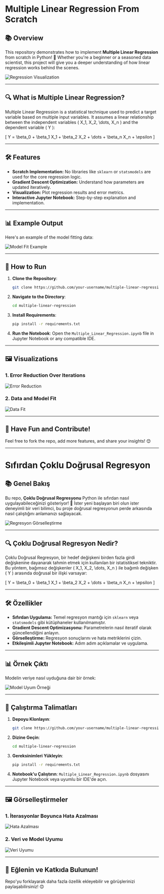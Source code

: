 # Multiple Linear Regression From Scratch

## 📚 Overview

This repository demonstrates how to implement **Multiple Linear Regression** from scratch in Python! 🚀 Whether you're a beginner or a seasoned data scientist, this project will give you a deeper understanding of how linear regression works behind the scenes.

![Regression Visualization](images/regression_visualization.png)

---

## 🔍 What is Multiple Linear Regression?

Multiple Linear Regression is a statistical technique used to predict a target variable based on multiple input variables. It assumes a linear relationship between the independent variables \( X_1, X_2, \dots, X_n \) and the dependent variable \( Y \):

\[
Y = \beta_0 + \beta_1 X_1 + \beta_2 X_2 + \dots + \beta_n X_n + \epsilon
\]

---

## 🛠 Features

- **Scratch Implementation:** No libraries like `sklearn` or `statsmodels` are used for the core regression logic.
- **Gradient Descent Optimization:** Understand how parameters are updated iteratively.
- **Visualization:** Plot regression results and error metrics.
- **Interactive Jupyter Notebook:** Step-by-step explanation and implementation.

---

## 📊 Example Output

Here's an example of the model fitting data:

![Model Fit Example](images/model_fit_example.png)

---

## 🚀 How to Run

1. **Clone the Repository**:
   ```bash
   git clone https://github.com/your-username/multiple-linear-regression.git
   ```

2. **Navigate to the Directory**:
   ```bash
   cd multiple-linear-regression
   ```

3. **Install Requirements**:
   ```bash
   pip install -r requirements.txt
   ```

4. **Run the Notebook**:
   Open the `Multiple_Linear_Regression.ipynb` file in Jupyter Notebook or any compatible IDE.

---

## 🖼 Visualizations

### 1. Error Reduction Over Iterations
![Error Reduction](images/error_reduction.png)

### 2. Data and Model Fit
![Data Fit](images/data_fit.png)

---

## 🎉 Have Fun and Contribute!

Feel free to fork the repo, add more features, and share your insights! 😊

---

# Sıfırdan Çoklu Doğrusal Regresyon

## 📚 Genel Bakış

Bu repo, **Çoklu Doğrusal Regresyonu** Python ile sıfırdan nasıl uygulayabileceğinizi gösteriyor! 🚀 İster yeni başlayan biri olun ister deneyimli bir veri bilimci, bu proje doğrusal regresyonun perde arkasında nasıl çalıştığını anlamanızı sağlayacak.

![Regresyon Görselleştirme](images/regression_visualization.png)

---

## 🔍 Çoklu Doğrusal Regresyon Nedir?

Çoklu Doğrusal Regresyon, bir hedef değişkeni birden fazla girdi değişkenine dayanarak tahmin etmek için kullanılan bir istatistiksel tekniktir. Bu yöntem, bağımsız değişkenler \( X_1, X_2, \dots, X_n \) ile bağımlı değişken \( Y \) arasında doğrusal bir ilişki varsayar:

\[
Y = \beta_0 + \beta_1 X_1 + \beta_2 X_2 + \dots + \beta_n X_n + \epsilon
\]

---

## 🛠 Özellikler

- **Sıfırdan Uygulama:** Temel regresyon mantığı için `sklearn` veya `statsmodels` gibi kütüphaneler kullanılmamıştır.
- **Gradient Descent Optimizasyonu:** Parametrelerin nasıl iteratif olarak güncellendiğini anlayın.
- **Görselleştirme:** Regresyon sonuçlarını ve hata metriklerini çizin.
- **Etkileşimli Jupyter Notebook:** Adım adım açıklamalar ve uygulama.

---

## 📊 Örnek Çıktı

Modelin veriye nasıl uyduğuna dair bir örnek:

![Model Uyum Örneği](images/model_fit_example.png)

---

## 🚀 Çalıştırma Talimatları

1. **Depoyu Klonlayın**:
   ```bash
   git clone https://github.com/your-username/multiple-linear-regression.git
   ```

2. **Dizine Geçin**:
   ```bash
   cd multiple-linear-regression
   ```

3. **Gereksinimleri Yükleyin**:
   ```bash
   pip install -r requirements.txt
   ```

4. **Notebook'u Çalıştırın**:
   `Multiple_Linear_Regression.ipynb` dosyasını Jupyter Notebook veya uyumlu bir IDE'de açın.

---

## 🖼 Görselleştirmeler

### 1. İterasyonlar Boyunca Hata Azalması
![Hata Azalması](images/error_reduction.png)

### 2. Veri ve Model Uyumu
![Veri Uyumu](images/data_fit.png)

---

## 🎉 Eğlenin ve Katkıda Bulunun!

Repo'yu forklayarak daha fazla özellik ekleyebilir ve görüşlerinizi paylaşabilirsiniz! 😊

